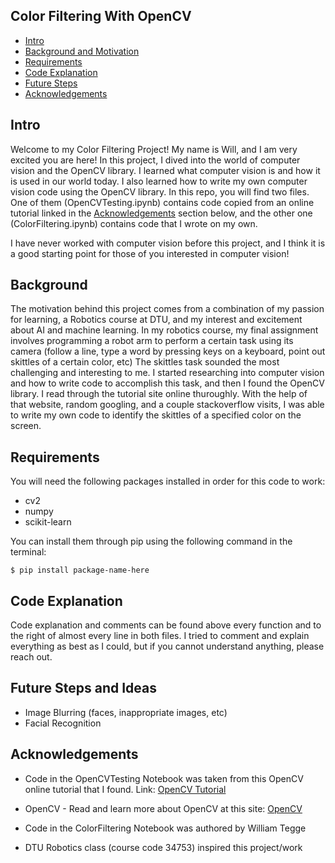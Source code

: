 ## Color Filtering With OpenCV
* [Intro](#Intro)
* [Background and Motivation](#Background)
* [Requirements](#Requirements)
* [Code Explanation](#Code-Explanation)
* [Future Steps](#Future-Steps-and-Ideas)
* [Acknowledgements](#Acknowledgements)


## Intro

Welcome to my Color Filtering Project! My name is Will, and I am very excited you are here! In this project, I dived into the world of computer vision and the OpenCV library. I learned what computer vision is and how it is used in our world today. I also learned how to write my own computer vision code using the OpenCV library. In this repo, you will find two files. One of them (OpenCVTesting.ipynb) contains code copied from an online tutorial linked in the [Acknowledgements](#Acknowledgements) section below, and the other one (ColorFiltering.ipynb) contains code that I wrote on my own. 

I have never worked with computer vision before this project, and I think it is a good starting point for those of you interested in computer vision!   


## Background

The motivation behind this project comes from a combination of my passion for learning, a Robotics course at DTU, and my interest and excitement about AI and machine learning. In my robotics course, my final assignment involves programming a robot arm to perform a certain task using its camera (follow a line, type a word by pressing keys on a keyboard, point out skittles of a certain color, etc) The skittles task sounded the most challenging and interesting to me. I started researching into computer vision and how to write code to accomplish this task, and then I found the OpenCV library. I read through the tutorial site online thuroughly. With the help of that website, random googling, and a couple stackoverflow visits, I was able to write my own code to identify the skittles of a specified color on the screen.  


## Requirements
You will need the following packages installed in order for this code to work:
* cv2
* numpy
* scikit-learn

You can install them through pip using the following command in the terminal:
```
$ pip install package-name-here
```


## Code Explanation

Code explanation and comments can be found above every function and to the right of almost every line in both files. I tried to comment and explain everything as best as I could, but if you cannot understand anything, please reach out. 


## Future Steps and Ideas

* Image Blurring (faces, inappropriate images, etc)
* Facial Recognition


## Acknowledgements

* Code in the OpenCVTesting Notebook was taken from this OpenCV online tutorial that I found. Link: [OpenCV Tutorial](https://en.wikibooks.org/wiki/Applied_Robotics/Sensors_and_Perception/Open_CV/Basic_OpenCV_Tutorial)

* OpenCV - Read and learn more about OpenCV at this site: [OpenCV](https://opencv.org/about/)

* Code in the ColorFiltering Notebook was authored by William Tegge

* DTU Robotics class (course code 34753) inspired this project/work 



